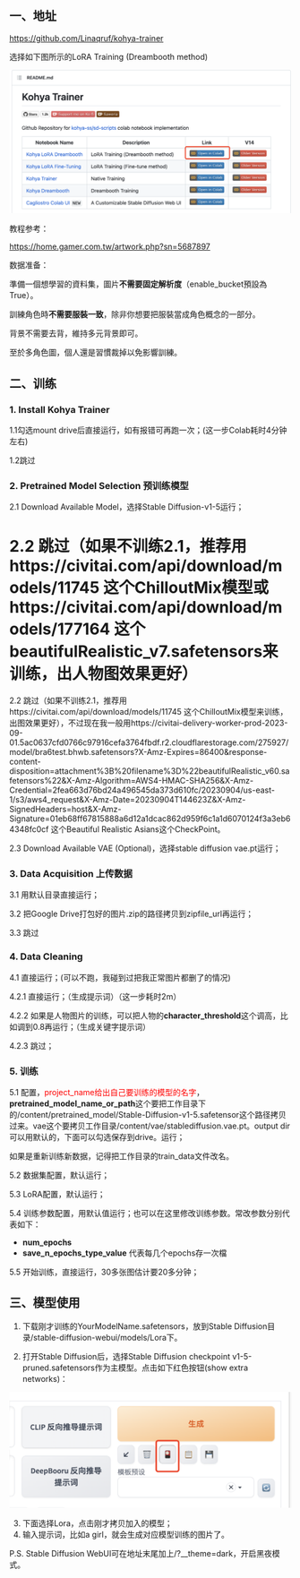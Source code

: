 ## 一、地址

https://github.com/Linaqruf/kohya-trainer

选择如下图所示的LoRA Training (Dreambooth method)

![image-20230714105941045](.asserts/image-20230714105941045.png)

教程参考：

https://home.gamer.com.tw/artwork.php?sn=5687897



数据准备：

準備一個想學習的資料集，圖片**不需要固定解析度**（enable_bucket預設為True）。

訓練角色時**不需要服裝一致**，除非你想要把服裝當成角色概念的一部分。

背景不需要去背，維持多元背景即可。

至於多角色圖，個人還是習慣裁掉以免影響訓練。



## 二、训练

### 1. Install Kohya Trainer

1.1勾选mount drive后直接运行，如有报错可再跑一次；(这一步Colab耗时4分钟左右)

1.2跳过



### 2. Pretrained Model Selection 预训练模型

2.1 Download Available Model，选择Stable Diffusion-v1-5运行；

2.2 跳过（如果不训练2.1，推荐用https://civitai.com/api/download/models/11745 这个ChilloutMix模型或https://civitai.com/api/download/models/177164 这个beautifulRealistic_v7.safetensors来训练，出人物图效果更好）
=======
2.2 跳过（如果不训练2.1，推荐用https://civitai.com/api/download/models/11745 这个ChilloutMix模型来训练，出图效果更好），不过现在我一般用https://civitai-delivery-worker-prod-2023-09-01.5ac0637cfd0766c97916cefa3764fbdf.r2.cloudflarestorage.com/275927/model/bra6test.bhwb.safetensors?X-Amz-Expires=86400&response-content-disposition=attachment%3B%20filename%3D%22beautifulRealistic_v60.safetensors%22&X-Amz-Algorithm=AWS4-HMAC-SHA256&X-Amz-Credential=2fea663d76bd24a496545da373d610fc/20230904/us-east-1/s3/aws4_request&X-Amz-Date=20230904T144623Z&X-Amz-SignedHeaders=host&X-Amz-Signature=01eb68ff67815888a6d12a1dcac862d959f6c1a1d6070124f3a3eb64348fc0cf 这个Beautiful Realistic Asians这个CheckPoint。

2.3 Download Available VAE (Optional)，选择stable diffusion vae.pt运行；



### 3. Data Acquisition 上传数据

3.1 用默认目录直接运行；

3.2 把Google Drive打包好的图片.zip的路径拷贝到zipfile_url再运行；

3.3 跳过



### 4. Data Cleaning

4.1 直接运行；(可以不跑，我碰到过把我正常图片都删了的情况)

4.2.1 直接运行；（生成提示词）（这一步耗时2m）

4.2.2 如果是人物图片的训练，可以把人物的**character_threshold**这个调高，比如调到0.8再运行；（生成关键字提示词）

4.2.3 跳过；



### 5. 训练

5.1 配置，<font color="red">project_name给出自己要训练的模型的名字</font>，**pretrained_model_name_or_path**这个要把工作目录下的/content/pretrained_model/Stable-Diffusion-v1-5.safetensor这个路径拷贝过来。vae这个要拷贝工作目录/content/vae/stablediffusion.vae.pt。output dir可以用默认的，下面可以勾选保存到drive。运行；

如果是重新训练新数据，记得把工作目录的train_data文件改名。

5.2 数据集配置，默认运行；

5.3 LoRA配置，默认运行；

5.4 训练参数配置，用默认值运行；也可以在这里修改训练参数。常改参数分别代表如下：

* **num_epochs**
* **save_n_epochs_type_value** 代表每几个epochs存一次檔

5.5 开始训练，直接运行，30多张图估计要20多分钟；



## 三、模型使用

1. 下载刚才训练的YourModelName.safetensors，放到Stable Diffusion目录/stable-diffusion-webui/models/Lora下。

2. 打开Stable Diffusion后，选择Stable Diffusion checkpoint v1-5-pruned.safetensors作为主模型。点击如下红色按钮(show extra networks)：

![image-20230714112555523](.asserts/image-20230714112555523.png)

3. 下面选择Lora，点击刚才拷贝加入的模型；
4. 输入提示词，比如a girl，就会生成对应模型训练的图片了。



P.S. Stable Diffusion WebUI可在地址末尾加上/?__theme=dark，开启黑夜模式。

